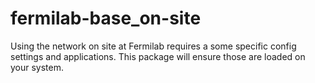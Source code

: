 # fermilab-base_on-site

Using the network on site at Fermilab requires a some specific config
settings and applications.  This package will ensure those are loaded on
your system.